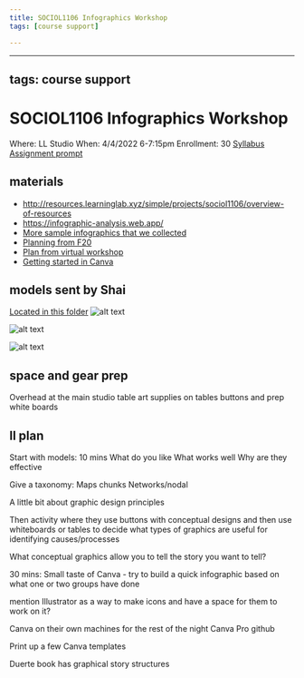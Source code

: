 ```yaml
---
title: SOCIOL1106 Infographics Workshop
tags: [course support]

---
```


---
tags: course support
---
# SOCIOL1106 Infographics Workshop

Where: LL Studio
When: 4/4/2022 6-7:15pm
Enrollment: 30
[Syllabus](https://airtable.com/appOgUGNrRPyW0xRm/tblF0oKLCPhK6TnAe/viwxouIdoOK1PvsTF/rec2S9AMDCffX7RFO/flde6CJXApRaFoOpC/attmu1wixr89VJFnE?blocks=hide)
[Assignment prompt](https://drive.google.com/file/d/19YdNRjI8zO3O8Yk1kxZnRaH6G1pqghOT/view?usp=sharing)

## materials

* http://resources.learninglab.xyz/simple/projects/sociol1106/overview-of-resources
* https://infographic-analysis.web.app/
* [More sample infographics that we collected](https://drive.google.com/file/d/19YdNRjI8zO3O8Yk1kxZnRaH6G1pqghOT/view?usp=sharing)
* [Planning from F20](https://docs.google.com/document/d/1mvd9Qy45msGX_7q7inCLmrA4-5K3tVOabAlaVPmrcSA/edit#heading=h.frz6uduuwcg2)
* [Plan from virtual workshop](https://docs.google.com/document/d/1_g-7YHuv5nqc8EFgXC1IcqCVfHRrSMNgVtEEkgZPvg8/edit#heading=h.t58ngbi7f8uf)
* [Getting started in Canva](https://docs.google.com/document/d/11gfIuNeWAIXBYi6rMsXXVyGElDrQKut_qTOJ3iyFFvA/edit?usp=sharing)


## models sent by Shai
[Located in this folder](https://drive.google.com/drive/folders/1fRZvNV2mJ2U0HjpslOdhVZY1gqWWFv8O?usp=sharing)
![alt text](https://files.slack.com/files-pri/T0HTW3H0V-F039NAS2GKX/infographic_by_brinkley_brown__lucy_connor__leena_hamad__lani_roberts__and_gabby_schulz__1_.jpg?pub_secret=8f009be6f0)

![alt text](https://files.slack.com/files-pri/T0HTW3H0V-F03AEVCUU0G/infographic_by_majo_acosta_robayo__jordan_dubin__brian_dunlap__juliana_lee__and_caroline_teicher__1_.jpg?pub_secret=86417d2ea8)

![alt text](https://files.slack.com/files-pri/T0HTW3H0V-F03AEVDRR9N/infographic_by_veronica_czyzewski__aaryan_morrison__teagan_stedman__preston_stewart__and_brandon_won__1_.jpg?pub_secret=eb8317c9e4)

## space and gear prep

Overhead at the main studio table
art supplies on tables
buttons and prep white boards

## ll plan

Start with models: 10 mins
What do you like
What works well
Why are they effective

Give a taxonomy: 
Maps
chunks
Networks/nodal

A little bit about graphic design principles


Then activity where they use buttons with conceptual designs and then use whiteboards or tables to decide what types of graphics are useful for identifying causes/processes

What conceptual graphics allow you to tell the story you want to tell?

30 mins: Small taste of Canva - try to build a quick infographic based on what one or two groups have done 

mention Illustrator as a way to make icons and have a space for them to work on it?

Canva on their own machines for the rest of the night
Canva Pro github


Print up a few Canva templates

Duerte book has graphical story structures